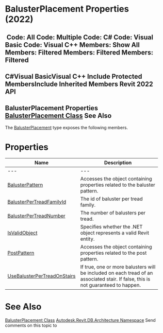 # BalusterPlacement Properties (2022)

﻿
 Code: All Code: Multiple Code: C# Code: Visual Basic Code: Visual C++  Members: Show All Members: Filtered Members: Filtered Members: Filtered   
---  
C#Visual BasicVisual C++
Include Protected MembersInclude Inherited Members
Revit 2022 API  
---  
BalusterPlacement Properties  
[BalusterPlacement Class](33c016f2-bf39-a852-052f-b1c80b0f1860.md "BalusterPlacement Class") See Also  
---  
The [BalusterPlacement](33c016f2-bf39-a852-052f-b1c80b0f1860.md "BalusterPlacement Class") type exposes the following members.
# Properties
| Name | Description |
| --- | --- |
| --- | --- | --- |
| [BalusterPattern](1d8b109e-c916-80fd-f41b-04c9deeccddd.md "BalusterPattern Property") | Accesses the object containing properties related to the baluster pattern. |
| [BalusterPerTreadFamilyId](eeb75390-9f5e-1ff8-6259-d454ec3e99e2.md "BalusterPerTreadFamilyId Property") | The id of baluster per tread family. |
| [BalusterPerTreadNumber](978bfaf4-b0f8-7af5-1147-cee9c6817865.md "BalusterPerTreadNumber Property") | The number of balusters per tread. |
| [IsValidObject](a3e1bf6e-0a4f-b972-893a-f09cdfc7c6c1.md "IsValidObject Property") | Specifies whether the .NET object represents a valid Revit entity. |
| [PostPattern](d95f08c8-4d68-4af3-7b4d-c8929848be95.md "PostPattern Property") | Accesses the object containing properties related to the post pattern. |
| [UseBalusterPerTreadOnStairs](c4e88ca4-4f65-9a44-c89c-dc30e40b70ae.md "UseBalusterPerTreadOnStairs Property") | If true, one or more balusters will be included on each tread of an associated stair. If false, this is not guaranteed to happen. |

# See Also
[BalusterPlacement Class](33c016f2-bf39-a852-052f-b1c80b0f1860.md "BalusterPlacement Class")
[Autodesk.Revit.DB.Architecture Namespace](720f0c58-cb2b-4f13-374a-7348ed0a1cd3.md "Autodesk.Revit.DB.Architecture Namespace")
Send comments on this topic to 